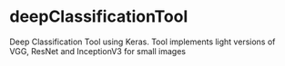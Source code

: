 # deepClassificationTool
Deep Classification Tool using Keras. Tool implements light versions of VGG, ResNet and InceptionV3 for small images
